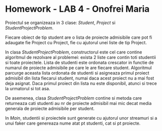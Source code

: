 # Homework - LAB 4 - Onofrei Maria

Proiectul se organizeaza in 3 clase: *Student*, *Project* si *StudentProjectProblem*.

Fiecare obiect de tip student are o lista de proiecte admisibile care pot fi adaugate fie Project cu Project, fie cu ajutorul unei liste de tip Project. 

In clasa *StudentProjectProblem*, constructorul este cel care contine algoritmul de rezolvare al problemei: exista 2 liste care contin toti studentii si toate proiectele. Lista de studenti este ordonata crescator in functie de numarul de proiecte admisibile pe care le are fiecare student. Algoritmul parcurge aceasta lista ordonata de studenti si asigneaza primul proiect admisibil din lista fiecarui student, numai daca acest proiect nu a mai fost deja asignat. Daca primul proiect din lista nu este disponibil, atunci si trece la urmatorul si tot asa.

De asemenea, clasa *StudentProjectProblem* contine si metoda care returneaza cati studenti au nr de proiecte admisibil mai mic decat media generala de proiecte admisibile per student.

In *Main*, studentii si proiectele sunt generate cu ajutorul unor streamuri si a unui faker care genereaza nume atat pt studenti, cat si pt proiecte.
